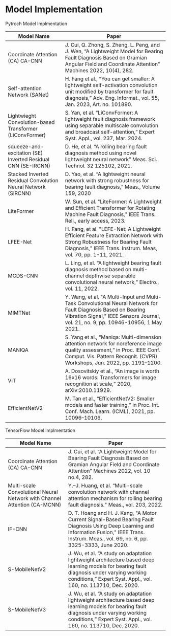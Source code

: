 # Model Implementation
Pytroch Model Implmentation

| Model Name  |Paper|
| ------------- | ------------- |
| Coordinate Attention (CA) CA-CNN  | J. Cui, Q. Zhong, S. Zheng, L. Peng, and J. Wen, “A Lightweight Model for Bearing Fault Diagnosis Based on Gramian Angular Field and Coordinate Attention” Machines 2022, 10(4), 282.  |
| Self-attention Network (SANet)  | H. Fang et al., “You can get smaller: A lightweight self-activation convolution unit modified by transformer for fault diagnosis,” Adv. Eng. Informat., vol. 55, Jan. 2023, Art. no. 101890.|
| Lightwieght Convolution-based Transformer (LiConvFormer)  | S. Yan, et al. “LiConvFormer: A lightweight fault diagnosis framework using separable multiscale convolution and broadcast self-attention,” Expert Syst. Appl., vol. 237, Mar. 2024.  |
| squeeze-and-excitation (SE) Inverted Residual CNN (SE-IRCNN)  | D. He, et al. “A rolling bearing fault diagnosis method using novel lightweight neural network” Meas. Sci. Technol. 32 125102, 2021.  |
| Stacked Inverted Residual Convolution Neural Network (SIRCNN)  | D. Yao, et al. “A lightweight neural network with strong robustness for bearing fault diagnosis,” Meas., Volume 159, 2020  | 
| LiteFormer  | W. Sun, et al. "LiteFormer: A Lightweight and Efficient Transformer for Rotating Machine Fault Diagnosis," IEEE Trans. Reli., early access, 2023.  |
| LFEE-Net  | H. Fang, et al. "LEFE-Net: A Lightweight Efficient Feature Extraction Network with Strong Robustness for Bearing Fault Diagnosis," IEEE Trans. Instrum. Meas, vol. 70, pp. 1-11, 2021.  |
| MCDS-CNN | L. Ling, et al. “A lightweight bearing fault diagnosis method based on multi-channel depthwise separable convolutional neural network,” Electro., vol. 11, 2022.
| MIMTNet | Y. Wang, et al. "A Multi-Input and Multi-Task Convolutional Neural Network for Fault Diagnosis Based on Bearing Vibration Signal," IEEE Sensors Journal, vol. 21, no. 9, pp. 10946-10956, 1 May 2021.
| MANIQA | S. Yang et al., “Maniqa: Multi-dimension attention network for noreference image quality assessment,” in Proc. IEEE Conf. Comput. Vis. Pattern Recognit. (CVPR) Workshops, Jun. 2022, pp. 1191–1200.
| ViT | A. Dosovitskiy et al., “An image is worth 16x16 words: Transformers for image recognition at scale,” 2020, arXiv:2010.11929.
| EfficientNetV2 | M. Tan et al., “EfficientNetV2: Smaller models and faster training,” in Proc. Int. Conf. Mach. Learn. (ICML), 2021, pp. 10096–10106.



TensorFlow Model Implmentation

| Model Name     |Paper|
| -------------  | ------------- |
| Coordinate Attention (CA) CA-CNN | J. Cui, et al. “A Lightweight Model for Bearing Fault Diagnosis Based on Gramian Angular Field and Coordinate Attention” Machines 2022, vol. 10 no.4, 282.
| Multi-scale Convolutional Neural Network with Channel Attention (CA-MCNN) | Y.–J. Huang, et al. “Multi-scale convolution network with channel attention mechanism for rolling bearing fault diagnosis." Meas., vol. 203, 2022.
| IF-CNN         | D. T. Hoang and H. J. Kang, "A Motor Current Signal-Based Bearing Fault Diagnosis Using Deep Learning and Information Fusion," IEEE Trans. Instrum. Meas., vol. 69, no. 6, pp. 3325-3333, June 2020.
| S-MobileNetV2  | J. Wu, et al. “A study on adaptation lightweight architecture based deep learning models for bearing fault diagnosis under varying working conditions,” Expert Syst. Appl., vol. 160, no. 113710, Dec. 2020.
| S-MobileNetV3  | J. Wu, et al. “A study on adaptation lightweight architecture based deep learning models for bearing fault diagnosis under varying working conditions,” Expert Syst. Appl., vol. 160, no. 113710, Dec. 2020.
